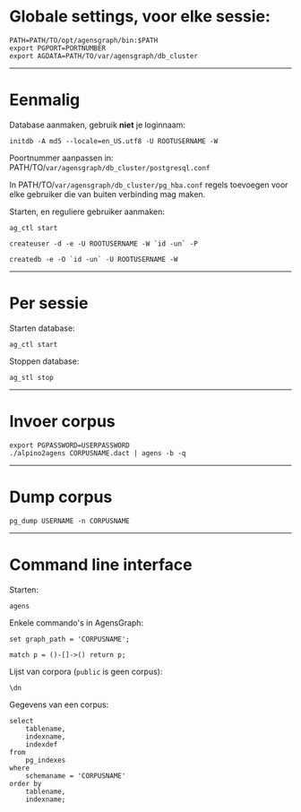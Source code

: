 
# Globale settings, voor elke sessie:

    PATH=PATH/TO/opt/agensgraph/bin:$PATH
    export PGPORT=PORTNUMBER
    export AGDATA=PATH/TO/var/agensgraph/db_cluster

----------------------------------------------------------------

# Eenmalig

Database aanmaken, gebruik **niet** je loginnaam:

    initdb -A md5 --locale=en_US.utf8 -U ROOTUSERNAME -W

Poortnummer aanpassen in: PATH/TO/`var/agensgraph/db_cluster/postgresql.conf`

In PATH/TO/`var/agensgraph/db_cluster/pg_hba.conf` regels toevoegen
voor elke gebruiker die van buiten verbinding mag maken.

Starten, en reguliere gebruiker aanmaken:

    ag_ctl start

    createuser -d -e -U ROOTUSERNAME -W `id -un` -P

    createdb -e -O `id -un` -U ROOTUSERNAME -W

----------------------------------------------------------------

# Per sessie

Starten database:

    ag_ctl start

Stoppen database:

    ag_stl stop

----------------------------------------------------------------

# Invoer corpus

    export PGPASSWORD=USERPASSWORD
    ./alpino2agens CORPUSNAME.dact | agens -b -q

----------------------------------------------------------------

# Dump corpus

    pg_dump USERNAME -n CORPUSNAME

----------------------------------------------------------------

# Command line interface

Starten:

    agens

Enkele commando's in AgensGraph:

    set graph_path = 'CORPUSNAME';

    match p = ()-[]->() return p;

Lijst van corpora (`public` is geen corpus):

    \dn

Gegevens van een corpus:

    select
        tablename,
        indexname,
        indexdef
    from
        pg_indexes
    where
        schemaname = 'CORPUSNAME'
    order by
        tablename,
        indexname;
